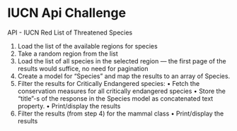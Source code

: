 # IUCN Api Challenge

API - IUCN Red List of Threatened Species

1. Load the list of the available regions for species
2. Take a random region from the list
3. Load the list of all species in the selected region — the first page of the results would suffice, no need for pagination
4. Create a model for “Species” and map the results to an array of Species.
5. Filter the results for Critically Endangered species:
   • Fetch the conservation measures for all critically endangered species
   • Store the “title”-s of the response in the Species model as concatenated text property. • Print/display the results
6. Filter the results (from step 4) for the mammal class • Print/display the results
